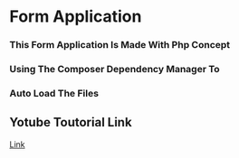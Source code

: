 
# Form Application 

### This Form Application Is Made With Php Concept 
### Using The Composer Dependency Manager To 
### Auto Load The Files

## Yotube Toutorial Link 
[Link](https://youtu.be/sBP6HKRW0sM)

